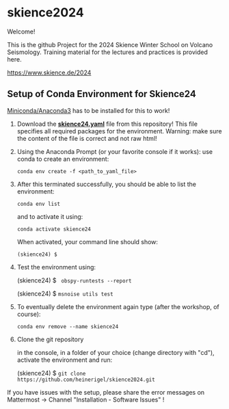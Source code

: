 # skience2024

Welcome!

This is the github Project for the 2024 Skience Winter School on Volcano Seismology. Training material for the lectures and practices is provided here.

https://www.skience.de/2024


## Setup of Conda Environment for Skience24

[Miniconda/Anaconda3](https://docs.conda.io/en/latest/miniconda.html) has to be installed for this to work!

1) Download the [__skience24.yaml__](https://raw.githubusercontent.com/heinerigel/skience2024/main/skience24.yaml) file from this repository! This file specifies all required packages for the environment. Warning: make sure the content of the file is correct and not raw html!

2) Using the Anaconda Prompt (or your favorite console if it works): use conda to create an environment: 
  
   ` conda env create -f <path_to_yaml_file> `

3) After this terminated successfully, you should be able to list the environment: 
   
   ` conda env list `
   
   and to activate it using: 
   
   ` conda activate skience24 `

   When activated, your command line should show:
   
   ` (skience24) $ `  
   
4) Test the environment using: 
   
   (skience24) $ ` obspy-runtests --report`
   
   (skience24) $ ` msnoise utils test `
   
5) To eventually delete the environment again type (after the workshop, of course):

    ` conda env remove --name skience24 `

6) Clone the git repository

    in the console, in a folder of your choice (change directory with "cd"), activate the environment and run:
   
    (skience24) $ ` git clone https://github.com/heinerigel/skience2024.git `

If you have issues with the setup, please share the error messages on Mattermost -> Channel "Installation - Software Issues" !

